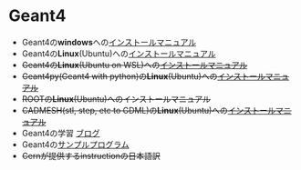 # Geant4  
 - Geant4の**windows**への[インストールマニュアル](./manual/geant4_build_and_install_guide_for_windows.md)
 - Geant4の**Linux**(Ubuntu)への[インストールマニュアル](./manual/geant4_build_and_install_guide_for_ubuntu.md)
 - ~~Geant4の**Linux**(Ubuntu on WSL)への[インストールマニュアル](./manual/geant4_build_and_install_guide_for_ubuntu_on_ubuntu.md)~~
 - ~~Geant4py(Geant4 with python)の**Linux**(Ubuntu)への[インストールマニュアル](./manual/geant4py_build_and_install_guide_for_ubuntu_on_wsl.md)~~
 - ~~ROOTの**Linux**(Ubuntu)へのインストールマニュアル~~
 - ~~CADMESH(stl, step, etc to GDML)の**Linux**(Ubuntu)への[インストールマニュアル](./manual/cadmesh_build_and_install_guide_for_ubuntu_on_wsl.md)~~
 - Geant4の学習 [ブログ](https://smarco17.github.io/) 
 - Geant4の[サンプルプログラム](./sampleProject)  
 - ~~Cernが提供するinstructionの日本語訳~~  
